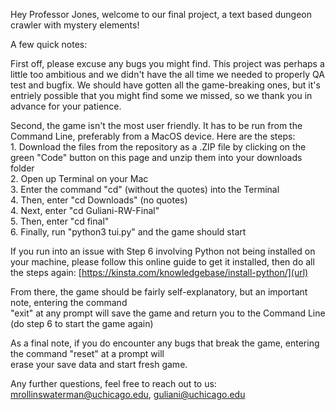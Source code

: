 Hey Professor Jones, welcome to our final project, a text based dungeon crawler with mystery elements!

A few quick notes:

  First off, please excuse any bugs you might find. This project was perhaps a little too ambitious and we didn't have the all time 
  we needed to properly QA test and bugfix. We should have gotten all the game-breaking ones, but it's entriely possible that you might find
  some we missed, so we thank you in advance for your patience.

  Second, the game isn't the most user friendly. It has to be run from the Command Line, preferably from a MacOS device. Here are the steps:\
    1. Download the files from the repository as a .ZIP file by clicking on the green "Code" button on this page and unzip them into your downloads folder\
    2. Open up Terminal on your Mac\
    3. Enter the command "cd" (without the quotes) into the Terminal\
    4. Then, enter "cd Downloads" (no quotes)\
    4. Next, enter "cd Guliani-RW-Final"\
    5. Then, enter "cd final"\
    6. Finally, run "python3 tui.py" and the game should start

  If you run into an issue with Step 6 involving Python not being installed on your machine,
  please follow this online guide to get it installed, then do all the steps again: [https://kinsta.com/knowledgebase/install-python/](url)

  From there, the game should be fairly self-explanatory, but an important note, entering the command\
  "exit" at any prompt will save the game and return you to the Command Line (do step 6 to start the game again)

  As a final note, if you do encounter any bugs that break the game, entering the command "reset" at a prompt will\
  erase your save data and start fresh game. 

  Any further questions, feel free to reach out to us: mrollinswaterman@uchicago.edu, guliani@uchicago.edu

  
